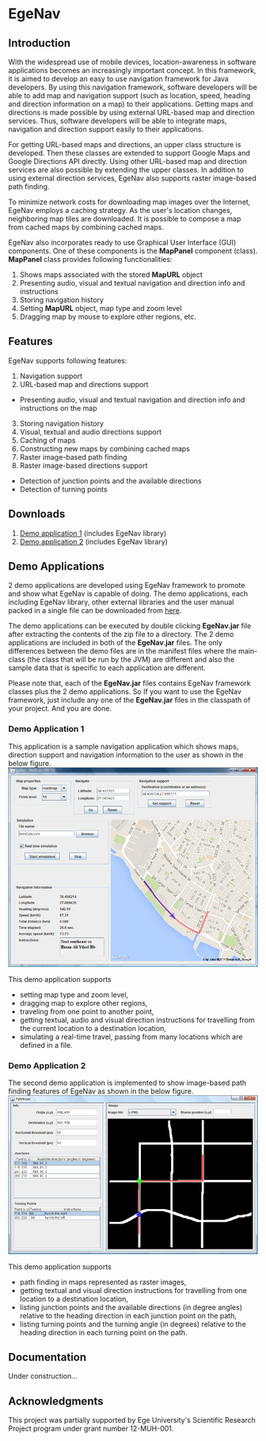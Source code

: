 # EgeNav

## Introduction ##

With the widespread use of mobile devices, location-awareness in software applications becomes an increasingly important concept. In this framework, it is aimed to develop an easy to use navigation framework for Java developers. By using this navigation framework, software developers will be able to add map and navigation support (such as location, speed, heading and direction information on a map) to their applications. Getting maps and directions is made possible by using external URL-based map and direction services. Thus, software developers will be able to integrate maps, navigation and direction support easily to their applications.

For getting URL-based maps and directions, an upper class structure is developed. Then these classes are extended to support Google Maps and Google Directions API directly. Using other URL-based map and direction services are also possible by extending the upper classes. In addition to using external direction services, EgeNav also supports raster image-based path finding.

To minimize network costs for downloading map images over the Internet, EgeNav employs a caching strategy. As the user's location changes, neighboring map tiles are downloaded. It is possible to compose a map from cached maps by combining cached maps.

EgeNav also incorporates ready to use Graphical User Interface (GUI) components. One of these components is the **MapPanel** component (class). **MapPanel** class provides following functionalities:

1. Shows maps associated with the stored **MapURL** object
2. Presenting audio, visual and textual navigation and direction info and instructions
3. Storing navigation history
4. Setting **MapURL** object, map type and zoom level
5. Dragging map by mouse to explore other regions, etc.

## Features ##

EgeNav supports following features:

1. Navigation support
2. URL-based map and directions support
  * Presenting audio, visual and textual navigation and direction info and instructions on the map
3. Storing navigation history
4. Visual, textual and audio directions support
5. Caching of maps
6. Constructing new maps by combining cached maps
7. Raster image-based path finding
8. Raster image-based directions support
  * Detection of junction points and the available directions
  * Detection of turning points


## Downloads ##

1. [Demo application 1](https://drive.google.com/open?id=0B0jxyO3H3yKHX0pDc05yNEZVZjA) (includes EgeNav library)
2. [Demo application 2](https://drive.google.com/open?id=0B0jxyO3H3yKHMEc2UnRVd1lPZlk) (includes EgeNav library)

## Demo Applications ##

2 demo applications are developed using EgeNav framework to promote and show what EgeNav is capable of doing. The demo applications, each including EgeNav library, other external libraries and the user manual packed in a single file can be downloaded from [here](https://drive.google.com/drive/folders/0B0jxyO3H3yKHX19GTTJQVEdkbm8).

The demo applications can be executed by double clicking **EgeNav.jar** file after extracting the contents of the zip file to a directory. The 2 demo applications are included in both of the **EgeNav.jar** files. The only differences between the demo files are in the manifest files where the main-class (the class that will be run by the JVM) are different and also the sample data that is specific to each application are different.

Please note that, each of the **EgeNav.jar** files contains EgeNav framework classes plus the 2 demo applications. So If you want to use the EgeNav framework, just include any one of the **EgeNav.jar** files in the classpath of your project. And you are done.

### Demo Application 1 ###

This application is a sample navigation application which shows maps, direction support and navigation information to the user as shown in the below figure.
![alt tag](/EgeNav/docs/ss/EgeNav_img1.png)

This demo application supports 
* setting map type and zoom level, 
* dragging map to explore other regions, 
* traveling from one point to another point, 
* getting textual, audio and visual direction instructions for travelling from the current location to a destination location, 
* simulating a real-time travel, passing from many locations which are defined in a file.

### Demo Application 2 ###

The second demo application is implemented to show image-based path finding features of EgeNav as shown in the below figure.
![alt tag](/EgeNav/docs/ss/EgeNav_img2.png)

This demo application supports 
* path finding in maps represented as raster images, 
* getting textual and visual direction instructions for travelling from one location to a destination location, 
* listing junction points and the available directions (in degree angles) relative to the heading direction in each junction point on the path, 
* listing turning points and the turning angle (in degrees) relative to the heading direction in each turning point on the path.

## Documentation ##

Under construction...

## Acknowledgments ##

This project was partially supported by Ege University's Scientific Research Project program under grant number 12-MUH-001.
